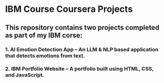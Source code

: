 # IBM Course Coursera Projects

## This repository contains two projects completed as part of my IBM corse:
### 1. AI Emotion Detection App – An LLM & NLP based application that detects emotions from text.
### 2. IBM Portfolio Website – A  portfolio built using HTML, CSS, and JavaScript.
